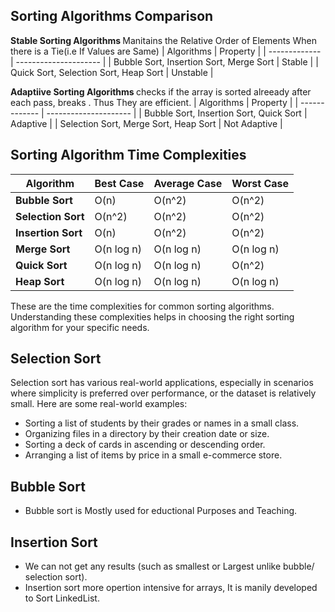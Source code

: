 <h2> Sorting Algorithms Comparison </h2>

<b> Stable Sorting Algorithms </b> Manitains the Relative Order of Elements When there is a Tie(i.e If Values are Same)
| Algorithms        |         Property         |
| ------------- | --------------------- |
| Bubble Sort, Insertion Sort, Merge Sort | Stable     |
| Quick Sort, Selection Sort, Heap Sort      | Unstable           |

<b> Adaptiive Sorting Algorithms </b> checks if the array is sorted alreeady after each pass, breaks . Thus They are efficient.
| Algorithms        |         Property         |
| ------------- | --------------------- |
| Bubble Sort, Insertion Sort, Quick Sort  | Adaptive     |
| Selection Sort, Merge Sort, Heap Sort      | Not Adaptive    |

## Sorting Algorithm Time Complexities

| Algorithm     | Best Case | Average Case | Worst Case |
| ------------- | --------- | ------------ | ---------- |
| **Bubble Sort** | O(n)      | O(n^2)       | O(n^2)     |
| **Selection Sort** | O(n^2)   | O(n^2)       | O(n^2)     |
| **Insertion Sort** | O(n)    | O(n^2)       | O(n^2)     |
| **Merge Sort** | O(n log n) | O(n log n)  | O(n log n) |
| **Quick Sort** | O(n log n) | O(n log n)  | O(n^2)     |
| **Heap Sort** | O(n log n) | O(n log n)  | O(n log n) |

These are the time complexities for common sorting algorithms. Understanding these complexities helps in choosing the right sorting algorithm for your specific needs.

<h2> Selection Sort </h2>

Selection sort has various real-world applications, especially in scenarios where simplicity is preferred over performance, or the dataset is relatively small. Here are some real-world examples:

* Sorting a list of students by their grades or names in a small class.
* Organizing files in a directory by their creation date or size.
* Sorting a deck of cards in ascending or descending order.
* Arranging a list of items by price in a small e-commerce store.

<h2> Bubble Sort </h2>

* Bubble sort is Mostly used for eductional Purposes and Teaching.

<h2> Insertion Sort </h2>

* We can not get any results (such as smallest or Largest unlike bubble/ selection sort). 
* Insertion sort more opertion intensive for arrays, It is manily developed to Sort LinkedList.